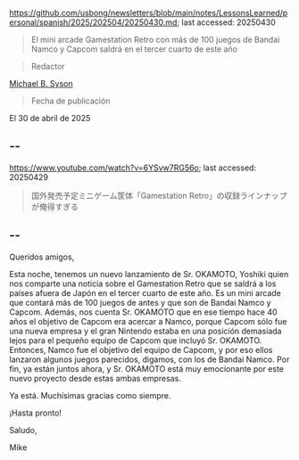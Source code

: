 https://github.com/usbong/newsletters/blob/main/notes/LessonsLearned/personal/spanish/2025/202504/20250430.md; last accessed: 20250430

> El mini arcade Gamestation Retro con más de 100 juegos de Bandai Namco y Capcom saldrá en el tercer cuarto de este año

> Redactor

[Michael B. Syson](https://www.linkedin.com/in/michaelsyson/)

> Fecha de publicación

El 30 de abril de 2025

## --

https://www.youtube.com/watch?v=6YSvw7RG56o; last accessed: 20250429

> 国外発売予定ミニゲーム筐体「Gamestation Retro」の収録ラインナップが俺得すぎる

## --

Queridos amigos,

Esta noche, tenemos un nuevo lanzamiento de Sr. OKAMOTO, Yoshiki quien nos comparte una noticia sobre el Gamestation Retro que se saldrá a los países afuera de Japón en el tercer cuarto de este año. Es un mini arcade que contará más de 100 juegos de antes y que son de Bandai Namco y Capcom. Además, nos cuenta Sr. OKAMOTO que en ese tiempo hace 40 años el objetivo de Capcom era acercar a Namco, porque Capcom sólo fue una nueva empresa y el gran Nintendo estaba en una posición demasiada lejos para el pequeño equipo de Capcom que incluyó Sr. OKAMOTO. Entonces, Namco fue el objetivo del equipo de Capcom, y por eso ellos lanzaron algunos juegos parecidos, digamos, con los de Bandai Namco. Por fin, ya están juntos ahora, y Sr. OKAMOTO está muy emocionante por este nuevo proyecto desde estas ambas empresas.

Ya está. Muchísimas gracias como siempre.

¡Hasta pronto!

Saludo,

Mike
